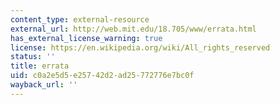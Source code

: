 ```yaml
---
content_type: external-resource
external_url: http://web.mit.edu/18.705/www/errata.html
has_external_license_warning: true
license: https://en.wikipedia.org/wiki/All_rights_reserved
status: ''
title: errata
uid: c0a2e5d5-e257-42d2-ad25-772776e7bc0f
wayback_url: ''
---
```

